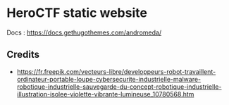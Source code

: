 # HeroCTF static website

Docs : https://docs.gethugothemes.com/andromeda/

## Credits 

- https://fr.freepik.com/vecteurs-libre/developpeurs-robot-travaillent-ordinateur-portable-loupe-cybersecurite-industrielle-malware-robotique-industrielle-sauvegarde-du-concept-robotique-industrielle-illustration-isolee-violette-vibrante-lumineuse_10780568.htm